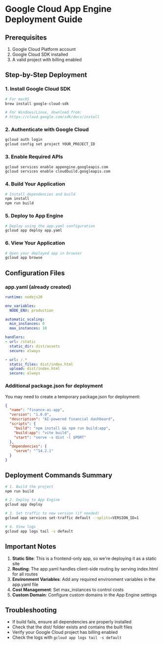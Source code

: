 # Google Cloud App Engine Deployment Guide

## Prerequisites
1. Google Cloud Platform account
2. Google Cloud SDK installed
3. A valid project with billing enabled

## Step-by-Step Deployment

### 1. Install Google Cloud SDK
```bash
# For macOS
brew install google-cloud-sdk

# For Windows/Linux, download from:
# https://cloud.google.com/sdk/docs/install
```

### 2. Authenticate with Google Cloud
```bash
gcloud auth login
gcloud config set project YOUR_PROJECT_ID
```

### 3. Enable Required APIs
```bash
gcloud services enable appengine.googleapis.com
gcloud services enable cloudbuild.googleapis.com
```

### 4. Build Your Application
```bash
# Install dependencies and build
npm install
npm run build
```

### 5. Deploy to App Engine
```bash
# Deploy using the app.yaml configuration
gcloud app deploy app.yaml
```

### 6. View Your Application
```bash
# Open your deployed app in browser
gcloud app browse
```

## Configuration Files

### app.yaml (already created)
```yaml
runtime: nodejs20

env_variables:
  NODE_ENV: production

automatic_scaling:
  min_instances: 0
  max_instances: 10

handlers:
- url: /static
  static_dir: dist/assets
  secure: always

- url: /.*
  static_files: dist/index.html
  upload: dist/index.html
  secure: always
```

### Additional package.json for deployment
You may need to create a temporary package.json for deployment:

```json
{
  "name": "finance-ai-app",
  "version": "1.0.0",
  "description": "AI-powered financial dashboard",
  "scripts": {
    "build": "npm install && npm run build:app",
    "build:app": "vite build",
    "start": "serve -s dist -l $PORT"
  },
  "dependencies": {
    "serve": "^14.2.1"
  }
}
```

## Deployment Commands Summary

```bash
# 1. Build the project
npm run build

# 2. Deploy to App Engine
gcloud app deploy

# 3. Set traffic to new version (if needed)
gcloud app services set-traffic default --splits=VERSION_ID=1

# 4. View logs
gcloud app logs tail -s default
```

## Important Notes

1. **Static Site**: This is a frontend-only app, so we're deploying it as a static site
2. **Routing**: The app.yaml handles client-side routing by serving index.html for all routes
3. **Environment Variables**: Add any required environment variables in the app.yaml file
4. **Cost Management**: Set max_instances to control costs
5. **Custom Domain**: Configure custom domains in the App Engine settings

## Troubleshooting

- If build fails, ensure all dependencies are properly installed
- Check that the dist/ folder exists and contains the built files
- Verify your Google Cloud project has billing enabled
- Check the logs with `gcloud app logs tail -s default`
